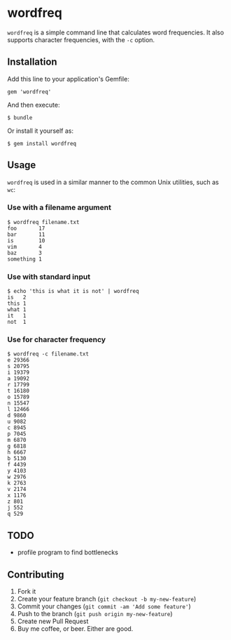 # wordfreq

`wordfreq` is a simple command line that calculates word frequencies. 
It also supports character frequencies, with the `-c` option.

## Installation

Add this line to your application's Gemfile:

    gem 'wordfreq'

And then execute:

    $ bundle

Or install it yourself as:

    $ gem install wordfreq

## Usage

`wordfreq` is used in a similar manner to the common Unix utilities, such as `wc`:

### Use with a filename argument

    $ wordfreq filename.txt
    foo       17
    bar       11
    is        10
    vim       4
    baz       3
    something 1

### Use with standard input

    $ echo 'this is what it is not' | wordfreq
    is   2
    this 1
    what 1
    it   1
    not  1

### Use for character frequency

    $ wordfreq -c filename.txt
    e 29366
    s 20795
    i 19379
    a 19092
    r 17799
    t 16180
    o 15789
    n 15547
    l 12466
    d 9860
    u 9082
    c 8945
    p 7045
    m 6870
    g 6818
    h 6667
    b 5130
    f 4439
    y 4103
    w 2976
    k 2763
    v 2174
    x 1176
    z 801
    j 552
    q 529

## TODO
  
 - profile program to find bottlenecks

## Contributing

1. Fork it
2. Create your feature branch (`git checkout -b my-new-feature`)
3. Commit your changes (`git commit -am 'Add some feature'`)
4. Push to the branch (`git push origin my-new-feature`)
5. Create new Pull Request
6. Buy me coffee, or beer. Either are good.

